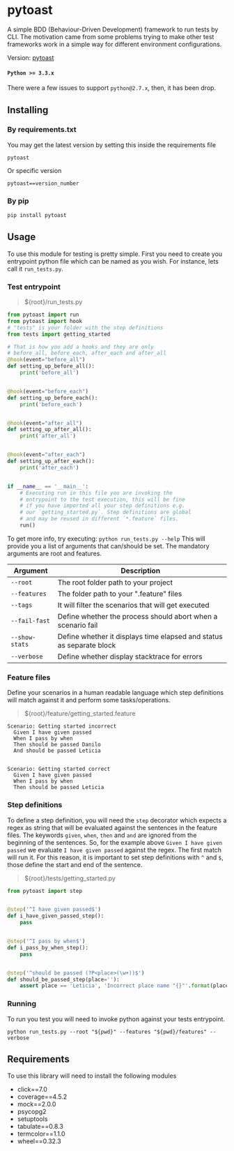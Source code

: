 # pytoast

A simple BDD (Behaviour-Driven Development) framework to run tests by CLI. The motivation came from some problems trying to make other test frameworks work in a simple way for different environment configurations.

Version: [pytoast](https://pypi.org/project/pytoast/)

#### `Python >= 3.3.x`

There were a few issues to support `python@2.7.x`, then, it has been drop.

## Installing

### By requirements.txt

You may get the latest version by setting this inside the requirements file

```
pytoast
```

Or specific version

```
pytoast==version_number
```

### By pip

```sh
pip install pytoast
```

## Usage

To use this module for testing is pretty simple. First you need to create you entrypoint python file which can be named as you wish. For instance, lets call it `run_tests.py`.

### Test entrypoint

> \${root}/run_tests.py

```python
from pytoast import run
from pytoast import hook
# "tests" is your folder with the step definitions
from tests import getting_started

# That is how you add a hooks and they are only
# before_all, before_each, after_each and after_all
@hook(event="before_all")
def setting_up_before_all():
    print('before_all')


@hook(event="before_each")
def setting_up_before_each():
    print('before_each')


@hook(event="after_all")
def setting_up_after_all():
    print('after_all')


@hook(event="after_each")
def setting_up_after_each():
    print('after_each')


if __name__ == '__main__':
    # Executing run in this file you are invoking the
    # entrypoint to the test execution, this will be fine
    # if you have imported all your step definitions e.g.
    # our `getting_started.py`. Step definitions are global
    # and may be reused in different `*.feature` files.
    run()
```

To get more info, try executing: `python run_tests.py --help`
This will provide you a list of arguments that can/should be set. The mandatory arguments are root and features.

| Argument       | Description                                                          |
| -------------- | -------------------------------------------------------------------- |
| `--root`       | The root folder path to your project                                 |
| `--features`   | The folder path to your ".feature" files                             |
| `--tags`       | It will filter the scenarios that will get executed                  |
| `--fail-fast`  | Define whether the process should abort when a scenario fail         |
| `--show-stats` | Define whether it displays time elapsed and status as separate block |
| `--verbose`    | Define whether display stacktrace for errors                         |

### Feature files

Define your scenarios in a human readable language which step definitions will match against it and perform some tasks/operations.

> \${root}/feature/getting_started.feature

```feature
Scenario: Getting started incorrect
  Given I have given passed
  When I pass by when
  Then should be passed Danilo
  And should be passed Leticia


Scenario: Getting started correct
  Given I have given passed
  When I pass by when
  Then should be passed Leticia
```

### Step definitions

To define a step definition, you will need the `step` decorator which expects a regex as string that will be evaluated against the sentences in the feature files. The keywords `given`, `when`, `then` and `and` are ignored from the beginning of the sentences. So, for the example above `Given I have given passed` we evaluate `I have given passed` against the regex. The first match will run it. For this reason, it is important to set step definitions with `^` and `$`, those define the start and end of the sentence.

> \${root}/tests/getting_started.py

```python
from pytoast import step


@step('^I have given passed$')
def i_have_given_passed_step():
    pass


@step('^I pass by when$')
def i_pass_by_when_step():
    pass


@step('^should be passed (?P<place>(\w+))$')
def should_be_passed_step(place=''):
    assert place == 'Leticia', 'Incorrect place name "{}"'.format(place)

```

### Running

To run you test you will need to invoke python against your tests entrypoint.

`python run_tests.py --root "${pwd}" --features "${pwd}/features" --verbose`

## Requirements

To use this library will need to install the following modules

- click==7.0
- coverage==4.5.2
- mock==2.0.0
- psycopg2
- setuptools
- tabulate==0.8.3
- termcolor==1.1.0
- wheel==0.32.3

